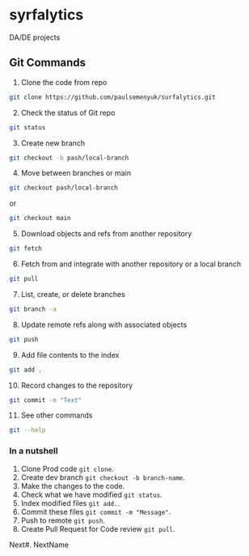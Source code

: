 # syrfalytics
DA/DE projects

## Git Commands

1. Clone the code from repo

```bash
git clone https://github.com/paulsemenyuk/surfalytics.git
```

2. Check the status of Git repo

```bash
git status
```

3. Create new branch

```bash
git checkout -b pash/local-branch
```

4. Move between branches or main

```bash
git checkout pash/local-branch
```
  or

```bash
git checkout main
```

5. Download objects and refs from another repository

```bash
git fetch
```

6. Fetch from and integrate with another repository or a local branch

```bash
git pull
```

7. List, create, or delete branches

```bash
git branch -a
```

8. Update remote refs along with associated objects

```bash
git push
```

9. Add file contents to the index

```bash
git add .
```

10. Record changes to the repository

```bash
git commit -m "Text"
```

11. See other commands

```bash
git --help
```

### In a nutshell
1. Clone Prod code `git clone`.
2. Create dev branch `git checkout -b branch-name`.
3. Make the changes to the code.
4. Check what we have modified `git status`.
5. Index modified files `git add.`.
6. ﻿﻿﻿Commit these files `git commit -m "Message"`.
7. ﻿﻿﻿Push to remote `git push`.
8. ﻿﻿﻿Create Pull Request for Code review `git pull`.

Next#. NextName

```bash

```
```
